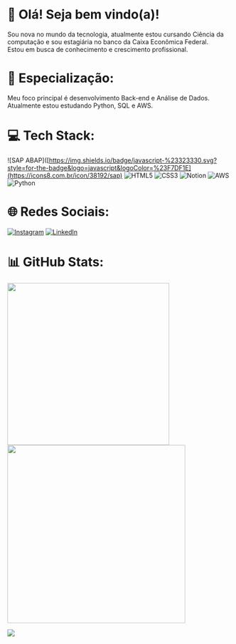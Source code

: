 # 👋 Olá! Seja bem vindo(a)!

Sou nova no mundo da tecnologia, atualmente estou cursando Ciência da computação e sou estagiária no banco da Caixa Econômica Federal. </br>
Estou em busca de conhecimento e crescimento profissional. 



# 🚀 Especialização:

Meu foco principal é desenvolvimento Back-end e Análise de Dados. Atualmente estou estudando Python, SQL e AWS. </br> 


# 💻 Tech Stack:
![SAP ABAP]([https://img.shields.io/badge/javascript-%23323330.svg?style=for-the-badge&logo=javascript&logoColor=%23F7DF1E](https://icons8.com.br/icon/38192/sap) ![HTML5](https://img.shields.io/badge/html5-%23E34F26.svg?style=for-the-badge&logo=html5&logoColor=white) ![CSS3](https://img.shields.io/badge/css3-%231572B6.svg?style=for-the-badge&logo=css3&logoColor=white) ![Notion](https://img.shields.io/badge/Notion-%23000000.svg?style=for-the-badge&logo=notion&logoColor=white) ![AWS](https://img.shields.io/badge/AWS-%23FF9900.svg?style=for-the-badge&logo=amazon-aws&logoColor=white) ![Python](https://img.shields.io/badge/python-3670A0?style=for-the-badge&logo=python&logoColor=ffdd54)
# 🌐 Redes Sociais:
[![Instagram](https://img.shields.io/badge/Instagram-%23E4405F.svg?logo=Instagram&logoColor=white)](https://www.instagram.com/lupina.gap/) [![LinkedIn](https://img.shields.io/badge/LinkedIn-%230077B5.svg?logo=linkedin&logoColor=white)](https://www.linkedin.com/in/lupinagap/) 

# 📊 GitHub Stats:
<img src="https://github-readme-stats-wheat-two-53.vercel.app/api?username=Iupina&theme=dracula&hide_border=false&include_all_commits=false&count_private=false"  width="364px" />                    <img src="https://github-readme-streak-stats.herokuapp.com/?user=Iupina&theme=dracula&hide_border=false"  width="400px" />



![](https://github-readme-stats-wheat-two-53.vercel.app/api/top-langs/?username=Iupina&theme=dracula&hide_border=false&include_all_commits=false&count_private=false&layout=compact)
